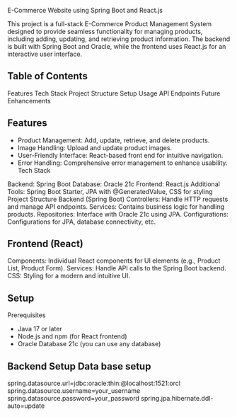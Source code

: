 E-Commerce Website using Spring Boot and React.js


This project is a full-stack E-Commerce Product Management System designed to provide seamless functionality for managing products, including adding, updating, and retrieving product information. 
The backend is built with Spring Boot and Oracle, while the frontend uses React.js for an interactive user interface.

Table of Contents 
-----------------
Features
Tech Stack
Project Structure
Setup
Usage
API Endpoints
Future Enhancements

Features
---------
* Product Management: Add, update, retrieve, and delete products.
* Image Handling: Upload and update product images.
* User-Friendly Interface: React-based front end for intuitive navigation.
* Error Handling: Comprehensive error management to enhance usability.
Tech Stack

Backend: Spring Boot
Database: Oracle 21c
Frontend: React.js
Additional Tools: Spring Boot Starter, JPA with @GeneratedValue, CSS for styling
Project Structure
Backend (Spring Boot)
Controllers: Handle HTTP requests and manage API endpoints.
Services: Contains business logic for handling products.
Repositories: Interface with Oracle 21c using JPA.
Configurations: Configurations for JPA, database connectivity, etc.

Frontend (React)
----------------
Components: Individual React components for UI elements (e.g., Product List, Product Form).
Services: Handle API calls to the Spring Boot backend.
CSS: Styling for a modern and intuitive UI.

Setup
-----
Prerequisites
* Java 17 or later
* Node.js and npm (for React frontend)
* Oracle Database 21c (you can use any database)


Backend Setup
Data base setup
--------------
spring.datasource.url=jdbc:oracle:thin:@localhost:1521:orcl
spring.datasource.username=your_username
spring.datasource.password=your_password
spring.jpa.hibernate.ddl-auto=update
